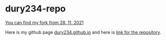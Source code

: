 # dury234-repo

[You can find my fork from 28. 11. 2021](https://github.com/dury234/git-lesson-repository.git)

Here is my github page [dury234.github.io](https://dury234.github.io/) and here is [link for the repository](https://github.com/dury234/dury234.github.io.git).
